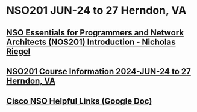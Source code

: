 # NSO201 JUN-24 to 27 Herndon, VA
## [NSO Essentials for Programmers and Network Architects (NOS201) Introduction - Nicholas Riegel](https://docs.google.com/presentation/d/1PBBu-1x00fgEq_4kzUmipPx-v7Efm9cia0gQdb6JuGI/edit?usp=sharing)

## [NSO201 Course Information 2024-JUN-24 to 27 Herndon, VA](https://docs.google.com/spreadsheets/d/101Qee5rXNB3XhrPnbE1dQmbijTkGIq64p9PIAaYbQOA/edit?usp=sharing)

## [Cisco NSO Helpful Links (Google Doc)](https://docs.google.com/document/d/1dTGRx88uR-L1Ivlynb-9a4cDjnyS_0-wYkltnnT7f0I/edit?usp=sharing)

<!-- ## [Mid Course Feedback NSO201 2024-JUN-24 to 27 Herndon, VA (Google Form)](https://forms.gle/S5prk7kDWiugoVgY8)

<!-- Comment -->
